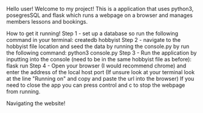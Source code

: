 Hello user! Welcome to my project!
This is a application that uses python3, posegresSQL and flask which runs a webpage on a browser and manages members lessons and bookings.

How to get it running!
Step 1 - set up a database so run the following command in your terminal:
createdb hobbyist
Step 2 - navigate to the hobbyist file location and seed the data by running the console.py by run the following command:
python3 console.py
Step 3 - Run the application by inputting into the console (need to be in the same hobbyist file as before):
flask run
Step 4 - Open your browser (I would recommend chrome) and enter the address of the local host port (If unsure look at your terminal look at the line "Running on" and copy and paste the url into the browser)
If you need to close the app you can press control and c to stop the webpage from running.

Navigating the website!
